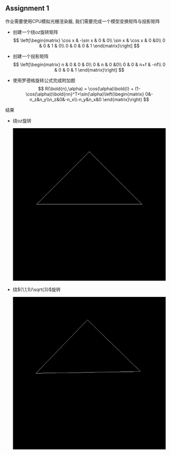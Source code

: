 

## Assignment 1

作业需要使用CPU模拟光栅渲染器, 我们需要完成一个模型变换矩阵与投影矩阵

- 创建一个绕$oz$旋转矩阵
  $$
  \left[\begin{matrix}
  \cos x & -\sin x & 0 & 0\\ \sin x & \cos x & 0 &0\\
  0 & 0 & 1 & 0\\
  0 & 0 & 0 & 1
  \end{matrix}\right]
  $$

- 创建一个投影矩阵
  $$
  \left[\begin{matrix}
  n & 0 & 0 & 0\\
  0 & n & 0 &0\\
  0 & 0 & n+f & -nf\\
  0 & 0 & 0 & 1
  \end{matrix}\right]
  $$

- 使用罗德格旋转公式完成附加题
  $$
  R(\bold{n},\alpha) = \cos(\alpha)\bold{I} + (1-\cos(\alpha))\bold{nn}^T+\sin(\alpha)\left(\begin{matrix}
  0&-n_z&n_y\\n_z&0&-n_x\\-n_y&n_x&0
  \end{matrix}\right)
  $$

结果

- 绕$oz$旋转

  ![绕oz旋转](./result/rotate@(0,0,1).gif)

- 绕$(1,1,1)/\sqrt{3}$旋转

  ![绕(1,1,1)旋转](./result/rotate@(1,1,1).gif)
